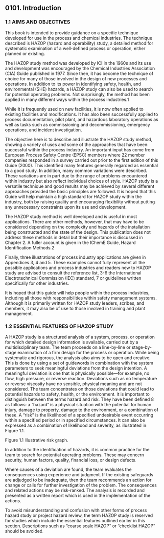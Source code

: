 ## 0101. Introduction

### 1.1 AIMS AND OBJECTIVES

This book is intended to provide guidance on a specific technique developed for use in the process and chemical industries. The technique described is HAZOP (hazard and operability) study, a detailed method for systematic examination of a well-defined process or operation, either planned or existing.

The HAZOP study method was developed by ICI in the 1960s and its use and development was encouraged by the Chemical Industries Association (CIA) Guide published in 1977. Since then, it has become the technique of choice for many of those involved in the design of new processes and operations. In addition to its power in identifying safety, health, and environmental (SHE) hazards, a HAZOP study can also be used to search for potential operating problems. Not surprisingly, the method has been applied in many different ways within the process industries.1 

While it is frequently used on new facilities, it is now often applied to existing facilities and modifications. It has also been successfully applied to process documentation, pilot plant, and hazardous laboratory operations as well as tasks such as commissioning and decommissioning, emergency operations, and incident investigation.

The objective here is to describe and illustrate the HAZOP study method, showing a variety of uses and some of the approaches that have been successful within the process industry. An important input has come from European Process Safety Centre (EPSC) members where 22 member companies responded in a survey carried out prior to the first edition of this Guide (2000). This identified many features generally regarded as essential to a good study. In addition, many common variations were described. These variations are in part due to the range of problems encountered within industry but also reflect individual choices of style. HAZOP study is a versatile technique and good results may be achieved by several different approaches provided the basic principles are followed. It is hoped that this Guide will help maintain a high standard for HAZOP study within the industry, both by raising quality and encouraging flexibility without putting any unnecessary constraints upon its use and development.

The HAZOP study method is well developed and is useful in most applications. There are other methods, however, that may have to be considered depending on the complexity and hazards of the installation being constructed and the state of the design. This publication does not address these methods in detail but their importance is discussed in Chapter 2. A fuller account is given in the IChemE Guide, Hazard Identification Methods.2 

Finally, three illustrations of process industry applications are given in Appendices 3, 4 and 5. These examples cannot fully represent all the possible applications and process industries and readers new to HAZOP study are advised to consult the reference list, 3-6 the International Electrotechnical Commission (IEC) standard, 7 or guidelines written specifically for other industries.

It is hoped that this guide will help people within the process industries, including all those with responsibilities within safety management systems. Although it is primarily written for HAZOP study leaders, scribes, and members, it may also be of use to those involved in training and plant management.

### 1.2 ESSENTIAL FEATURES OF HAZOP STUDY

A HAZOP study is a structured analysis of a system, process, or operation for which detailed design information is available, carried out by a multidisciplinary team. The team proceeds on a line-by-line or stage-by-stage examination of a firm design for the process or operation. While being systematic and rigorous, the analysis also aims to be open and creative. This is done by using a set of guidewords in combination with the system parameters to seek meaningful deviations from the design intention. A meaningful deviation is one that is physically possible—for example, no flow, high pressure, or reverse reaction. Deviations such as no temperature or reverse viscosity have no sensible, physical meaning and are not considered. The team concentrates on those deviations that could lead to potential hazards to safety, health, or the environment. It is important to distinguish between the terms hazard and risk. They have been defined 8 as follows: a “hazard” is a physical situation with the potential for human injury, damage to property, damage to the environment, or a combination of these. A “risk” is the likelihood of a specified undesirable event occurring within a specified period or in specified circumstances. It can also be expressed as a combination of likelihood and severity, as illustrated in Figure 1.1.

Figure 1.1 Illustrative risk graph.

In addition to the identification of hazards, it is common practice for the team to search for potential operating problems. These may concern security, human factors, quality, financial loss, or design defects.

Where causes of a deviation are found, the team evaluates the consequences using experience and judgment. If the existing safeguards are adjudged to be inadequate, then the team recommends an action for change or calls for further investigation of the problem. The consequences and related actions may be risk-ranked. The analysis is recorded and presented as a written report which is used in the implementation of the actions.

To avoid misunderstanding and confusion with other forms of process hazard study or project hazard review, the term HAZOP study is reserved for studies which include the essential features outlined earlier in this section. Descriptions such as “coarse scale HAZOP” or “checklist HAZOP” should be avoided.